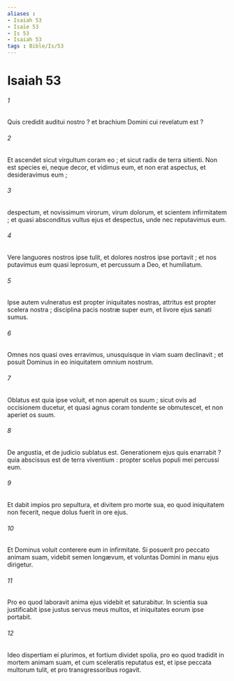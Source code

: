 ```yaml
---
aliases : 
- Isaiah 53
- Isaïe 53
- Is 53
- Isaiah 53
tags : Bible/Is/53
---
```


# Isaiah 53

###### 1
Quis credidit auditui nostro ? et brachium Domini cui revelatum est ?
###### 2
Et ascendet sicut virgultum coram eo ; et sicut radix de terra sitienti. Non est species ei, neque decor, et vidimus eum, et non erat aspectus, et desideravimus eum ;
###### 3
despectum, et novissimum virorum, virum dolorum, et scientem infirmitatem ; et quasi absconditus vultus ejus et despectus, unde nec reputavimus eum.
###### 4
Vere languores nostros ipse tulit, et dolores nostros ipse portavit ; et nos putavimus eum quasi leprosum, et percussum a Deo, et humiliatum.
###### 5
Ipse autem vulneratus est propter iniquitates nostras, attritus est propter scelera nostra ; disciplina pacis nostræ super eum, et livore ejus sanati sumus.
###### 6
Omnes nos quasi oves erravimus, unusquisque in viam suam declinavit ; et posuit Dominus in eo iniquitatem omnium nostrum.
###### 7
Oblatus est quia ipse voluit, et non aperuit os suum ; sicut ovis ad occisionem ducetur, et quasi agnus coram tondente se obmutescet, et non aperiet os suum.
###### 8
De angustia, et de judicio sublatus est. Generationem ejus quis enarrabit ? quia abscissus est de terra viventium : propter scelus populi mei percussi eum.
###### 9
Et dabit impios pro sepultura, et divitem pro morte sua, eo quod iniquitatem non fecerit, neque dolus fuerit in ore ejus.
###### 10
Et Dominus voluit conterere eum in infirmitate. Si posuerit pro peccato animam suam, videbit semen longævum, et voluntas Domini in manu ejus dirigetur.
###### 11
Pro eo quod laboravit anima ejus videbit et saturabitur. In scientia sua justificabit ipse justus servus meus multos, et iniquitates eorum ipse portabit.
###### 12
Ideo dispertiam ei plurimos, et fortium dividet spolia, pro eo quod tradidit in mortem animam suam, et cum sceleratis reputatus est, et ipse peccata multorum tulit, et pro transgressoribus rogavit.
